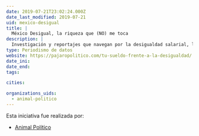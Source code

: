 ```yaml
---
date: 2019-07-21T23:02:24.000Z
date_last_modified: 2019-07-21
uid: mexico-desigual
title: |
  México Desigual, la riqueza que (NO) me toca
description: |
  Investigación y reportajes que navegan por la desigualdad salarial, la distribución de los ingresos y las políticas públicas para combatir la pobreza  en un país como México.
type: Periodismo de datos
website: https://pajaropolitico.com/tu-sueldo-frente-a-la-desigualdad/
date_ini: 
date_end: 
tags:

cities: 

organizations_uids:
  - animal-politico
---
```


Esta iniciativa fue realizada por:

- [Animal Político](/organizaciones/animal-politico)
